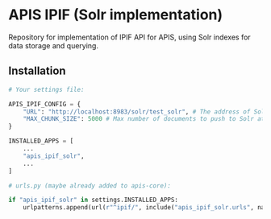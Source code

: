APIS IPIF (Solr implementation)
===============================

Repository for implementation of IPIF API for APIS, using Solr indexes for data storage and querying.

## Installation

```python
# Your settings file:

APIS_IPIF_CONFIG = {
    "URL": "http://localhost:8983/solr/test_solr", # The address of Solr instance
    "MAX_CHUNK_SIZE": 5000 # Max number of documents to push to Solr at a time
}

INSTALLED_APPS = [
    ...
    "apis_ipif_solr",
    ...
]
```

```python
# urls.py (maybe already added to apis-core):

if "apis_ipif_solr" in settings.INSTALLED_APPS:
    urlpatterns.append(url(r"^ipif/", include("apis_ipif_solr.urls", namespace="ipif")))
```